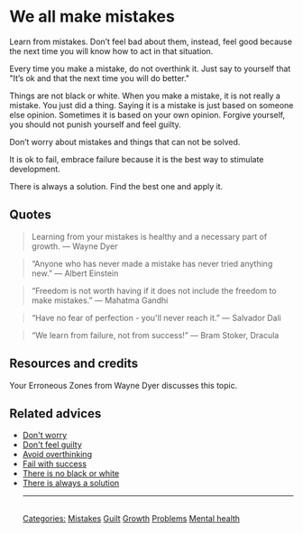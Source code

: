 # We all make mistakes
 
Learn from mistakes. Don’t feel bad about them, instead, feel good because the next time you will know how to act in that situation.
 
Every time you make a mistake, do not overthink it. Just say to yourself that "It’s ok and that the next time you will do better."
 
Things are not black or white. When you make a mistake, it is not really a mistake. You just did a thing. Saying it is a mistake is just based on someone else opinion. Sometimes it is based on your own opinion. Forgive yourself, you should not punish yourself and feel guilty.
 
Don’t worry about mistakes and things that can not be solved.
 
It is ok to fail, embrace failure because it is the best way to stimulate development.
 
There is always a solution. Find the best one and apply it.

## Quotes

> Learning from your mistakes is healthy and a necessary part of growth. ―  Wayne Dyer

> “Anyone who has never made a mistake has never tried anything new.” ― Albert Einstein

> “Freedom is not worth having if it does not include the freedom to make mistakes.” ― Mahatma Gandhi

> “Have no fear of perfection - you'll never reach it.” ― Salvador Dali

> “We learn from failure, not from success!” ― Bram Stoker, Dracula

## Resources and credits

Your Erroneous Zones from Wayne Dyer discusses this topic.

## Related advices

- [Don't worry](../Don't%20worry/index.md)
- [Don't feel guilty](../Don't%20feel%20guilty/index.md)
- [Avoid overthinking](../Avoid%20overthinking/index.md)
- [Fail with success](../Fail%20with%20success/index.md)
- [There is no black or white](../There%20is%20no%20black%20or%20white/index.md)
- [There is always a solution](../../docs/There%20is%20always%20a%20solution/index.md)<hr/><br/>[Categories:](../Categories/index.md) [Mistakes](../Categories/Mistakes.md) [Guilt](../Categories/Guilt.md) [Growth](../Categories/Growth.md) [Problems](../Categories/Problems.md) [Mental health](../Categories/Mental%20health.md)